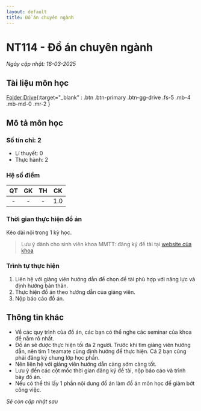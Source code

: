 ```yaml
---
layout: default
title: Đồ án chuyên ngành
---
```


# NT114 - Đồ án chuyên ngành

*Ngày cập nhật: 16-03-2025*
## Tài liệu môn học 
[Folder Drive](https://drive.google.com/drive/folders/15TSn-LTOMNb-zKuv0Aza2OvdJGwOlWpp?usp=sharing){:target="_blank" : .btn .btn-primary .btn-gg-drive .fs-5 .mb-4 .mb-md-0 .mr-2 }

## Mô tả môn học

### Số tín chỉ: 2
- Lí thuyết: 0
- Thực hành: 2

### Hệ số điểm

| QT   | GK  | TH  | CK  |
|------|-----|-----|-----|
| <center>-</center>| <center>-</center>| <center>-</center> | <center>1.0</center> |

### Thời gian thực hiện đồ án

Kéo dài nội trong 1 kỳ học.
>Lưu ý dành cho sinh viên khoa MMTT: đăng ký đề tài tại [website của khoa](https://mmt.uitiot.vn/)

### Trình tự thực hiện

1. Liên hệ với giảng viên hướng dẫn để chọn đề tài phù hợp với năng lực và định hướng bản thân.
2. Thực hiện đồ án theo hướng dẫn của giảng viên.
3. Nộp báo cáo đồ án.

## Thông tin khác

- Về các quy trình của đồ án, các bạn có thể nghe các seminar của khoa để nắm rõ nhất.
- Đồ án sẽ được thực hiện tối đa 2 người. Trước khi tìm giảng viên hướng dẫn, nên tìm 1 teamate cùng định hướng để thực hiện. Cả 2 bạn cũng phải đăng ký chung lớp học phần.
- Nên liên hệ với giảng viên hướng dẫn càng sớm càng tốt.
- Lưu ý đến các cột mốc thời gian đăng ký đề tài, nộp báo cáo và trình bày đồ án.
- Nếu có thể thì lấy 1 phần nội dung đồ án làm đồ án môn học để giảm bớt công việc.

*Sẽ còn cập nhật sau*
